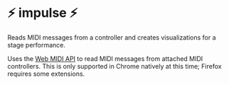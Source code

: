 # :zap: impulse :zap:
Reads MIDI messages from a controller and creates visualizations for a stage performance.

Uses the [Web MIDI API](https://www.w3.org/TR/webmidi/) to read MIDI messages from attached MIDI controllers.
This is only supported in Chrome natively at this time; Firefox requires some extensions.
